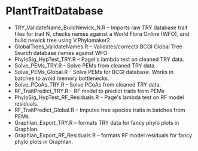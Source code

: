 # PlantTraitDatabase

* TRY_ValidateName_BuildNewick_N.R – Imports raw TRY database trait files for trait N, checks names against a World Flora Online (WFO), and build newick tree using V.Phylomaker2.
* GlobalTrees_ValidateNames.R – Validates/corrects BCGI Global Tree Search database names against WFO
* PhyloSig_HypTest_TRY.R – Pagel's lambda test on cleaned TRY data.
* Solve_PEMs_TRY.R - Solve PEMs from cleaned TRY data.
* Solve_PEMs_Global.R - Solve PEMs for BCGI database. Works in batches to avoid memory bottlenecks.
* Solve_PCoAs_TRY.R - Solve PCoAs from cleaned TRY data.
* RF_TraitPredict_TRY.R – RF model to predict traits from PEMs
* PhyloSig_HypTest_RF_Residuals.R – Page's lambda test on RF model residuals.
* RF_TraitPredict_Global.R – Imputes tree species traits in batches from PEMs.
* Graphlan_Export_TRY.R – formats TRY data for fancy phylo plots in Graphlan.
* Graphlan_Export_RF_Residuals.R – formats RF model residuals for fancy phylo plots in Graphlan.
